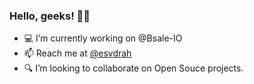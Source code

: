 ### Hello, geeks! 👋🏻

- 💻 I’m currently working on @Bsale-IO
- 📫 Reach me at [@esvdrah](https://twitter.com/esvdrah)
- 🔍 I’m looking to collaborate on Open Souce projects.
<!--
**erick-sk/erick-sk** is a ✨ _special_ ✨ repository because its `README.md` (this file) appears on your GitHub profile.

Here are some ideas to get you started:

- 🔭 I’m currently working on ...
- 🌱 I’m currently learning ...
- 👯 I’m looking to collaborate on ...
- 🤔 I’m looking for help with ...
- 💬 Ask me about ...
- 📫 How to reach me: ...
- 😄 Pronouns: ...
- ⚡ Fun fact: ...
-->
